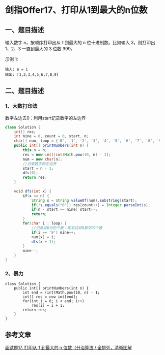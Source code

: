 # 剑指Offer17、打印从1到最大的n位数

## 一、题目描述

输入数字 n，按顺序打印出从 1 到最大的 n 位十进制数。比如输入 3，则打印出 1、2、3 一直到最大的 3 位数 999。

示例 1:

```
输入: n = 1
输出: [1,2,3,4,5,6,7,8,9]
```



## 二、题目描述

### 1、大数打印法

数字左边去0：利用start记录数字的左边界

```java
class Solution {
    int[] res;
    int nine = 0, count = 0, start, n;
    char[] num, loop = {'0', '1', '2', '3', '4', '5', '6', '7', '8', '9'};
    public int[] printNumbers(int n) {
        this.n = n;
        res = new int[(int)Math.pow(10, n) - 1];
        num = new char[n];
        //记录数字的左边界
        start = n - 1;
        dfs(0);
        return res;
    }
    
    void dfs(int x) {
        if(x == n) {
            String s = String.valueOf(num).substring(start);
            if(!s.equals("0")) res[count++] = Integer.parseInt(s);
            if(n - start == nine) start--;
            return;
        }
        for(char i : loop) {
            //记录非0位的个数：即右边非0数字的个数
            if(i == '9') nine++;
            num[x] = i;
            dfs(x + 1);
        }
        nine--;
    }
}
```



### 2、暴力

```
class Solution {
    public int[] printNumbers(int n) {
        int end = (int)Math.pow(10, n) - 1;
        int[] res = new int[end];
        for(int i = 0; i < end; i++)
            res[i] = i + 1;
        return res;
    }
}
```





## 参考文章

[面试题17. 打印从 1 到最大的 n 位数（分治算法 / 全排列，清晰图解](https://leetcode-cn.com/problems/da-yin-cong-1dao-zui-da-de-nwei-shu-lcof/solution/mian-shi-ti-17-da-yin-cong-1-dao-zui-da-de-n-wei-2/)
